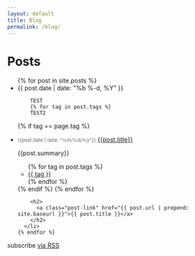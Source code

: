 ```yaml
---
layout: default
title: Blog
permalink: /blog/
---
```


<div class="home">

  <h1 class="page-heading">Posts</h1>

  <ul class="post-list">
    {% for post in site.posts %}
      <li>
        <span class="post-meta">{{ post.date | date: "%b %-d, %Y" }}</span>
		
		TEST
		{% for tag in post.tags %}
		TEST2
  {% if tag == page.tag %}
  <li class="archive_list">
    <time style="color:#666;font-size:11px;" datetime='{{post.date | date: "%Y-%m-%d"}}'>{{post.date | date: "%m/%d/%y"}}</time> <a class="archive_list_article_link" href='{{post.url}}'>{{post.title}}</a>
    <p class="summary">{{post.summary}}</p>
    <ul class="tag_list">
      {% for tag in post.tags %}
      <li class="inline archive_list"><a class="tag_list_link" href="/tag/{.{ tag }}">{{ tag }}</a></li>
      {% endfor %}	  
    </ul>
  </li>
  {% endif %}
  {% endfor %}
		

        <h2>
          <a class="post-link" href="{{ post.url | prepend: site.baseurl }}">{{ post.title }}</a>
        </h2>
      </li>
    {% endfor %}
  </ul>

  <p class="rss-subscribe">subscribe <a href="{{ "/feed.xml" | prepend: site.baseurl }}">via RSS</a></p>

</div>
